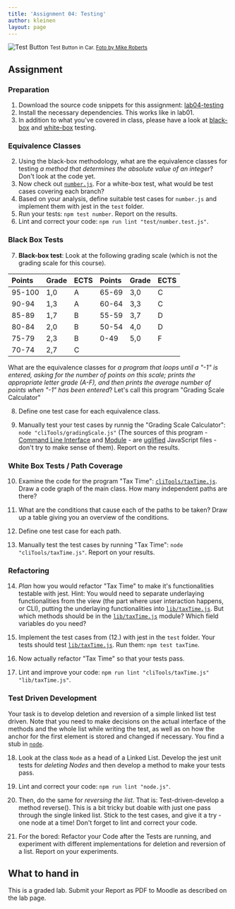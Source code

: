 ```yaml
---
title: 'Assignment 04: Testing'
author: kleinen
layout: page
---
```

![Test Button](../images/test-button.jpg)
<small class = "float-right">Test Button in Car. [Foto by Mike Roberts](https://www.flickr.com/photos/cosmic_spanner/3766667411)</small>

## Assignment

### Preparation
1. Download the source code snippets for this assignment: [lab04-testing](https://gl-imi.f4.htw-berlin.de/info3-code-stubs-and-samples/lab04-testing)
2. Install the necessary dependencies. This works like in lab01.
3. In addition to what you've covered in class, please have a look at [black-box][1] and [white-box][2] testing.

### Equivalence Classes
2. Using the black-box methodology, what are the equivalence classes for testing *a method that determines the absolute value of an integer*? Don't look at the code yet.
3. Now check out [`number.js`](https://gl-imi.f4.htw-berlin.de/info3-code-stubs-and-samples/lab04-testing/lib/number.js). For a white-box test, what would be test cases covering each branch? 
4. Based on your analysis, define suitable test cases for `number.js` and implement them with jest in the `test` folder. 
5. Run your tests: `npm test number`. Report on the results. 
6. Lint and correct your code: `npm run lint "test/number.test.js"`.

### Black Box Tests
7. **Black-box test**: Look at the following grading scale (which is not the grading scale for this course). 

| Points | Grade | ECTS | Points | Grade | ECTS |
|:-------|:------|:-----|:-------|:------|:-----|
| 95-100 | 1,0   | A    | 65-69  | 3,0   | C    |
| 90-94  | 1,3   | A    | 60-64  | 3,3   | C    |
| 85-89  | 1,7   | B    | 55-59  | 3,7   | D    |
| 80-84  | 2,0   | B    | 50-54  | 4,0   | D    |
| 75-79  | 2,3   | B    | 0-49   | 5,0   | F    |
| 70-74  | 2,7   | C    |        |       |      |

What are the equivalence classes for *a program that loops until a "-1"  is entered, asking for the number of points on this scale; prints the appropriate letter grade (A-F), and then prints the average number of points when "-1" has been entered*? Let's call this program "Grading Scale Calculator"

8. Define one test case for each equivalence class. 

9. Manually test your test cases by runnig the "Grading Scale Calculator": `node "cliTools/gradingScale.js"` (The sources of this program - [Command Line Interface](https://gl-imi.f4.htw-berlin.de/info3-code-stubs-and-samples/lab04-testing/cliTools/gradingScale.js) and [Module](https://gl-imi.f4.htw-berlin.de/info3-code-stubs-and-samples/lab04-testing/lib/gradingScale.js) - are [uglified](https://www.npmjs.com/package/uglify-es) JavaScript files - don't try to make sense of them). Report on the results.

### White Box Tests / Path Coverage
10. Examine the code for the program "Tax Time": [`cliTools/taxTime.js`](https://gl-imi.f4.htw-berlin.de/info3-code-stubs-and-samples/lab04-testing/cliTools/taxTime.js). Draw a code graph of the main class. How many independent paths are there? 

11. What are the conditions that cause each of the paths to be taken? Draw up a table giving you an overview of the conditions. 

12. Define one test case for each path. 

13. Manually test the test cases by running "Tax Time": `node "cliTools/taxTime.js"`. Report on your results.

### Refactoring
14. *Plan* how you would refactor "Tax Time" to make it's functionalities testable with jest. Hint: You would need to separate underlaying functionalities from the view (the part where user interaction happens, or CLI), putting the underlaying functionalities into [`lib/taxTime.js`](https://gl-imi.f4.htw-berlin.de/info3-code-stubs-and-samples/lab04-testing/lib/taxTime.js). But which methods should be in the [`lib/taxTime.js`](https://gl-imi.f4.htw-berlin.de/info3-code-stubs-and-samples/lab04-testing/lib/taxTime.js) module? Which field variables do you need?

15. Implement the test cases from (12.) with jest in the `test` folder. Your tests should test [`lib/taxTime.js`](https://gl-imi.f4.htw-berlin.de/info3-code-stubs-and-samples/lab04-testing/lib/taxTime.js). Run them: `npm test taxTime`.

16. Now actually refactor "Tax Time" so that your tests pass.

17. Lint and improve your code: `npm run lint "cliTools/taxTime.js" "lib/taxTime.js"`.

### Test Driven Development
Your task is to develop deletion and reversion of a simple linked list test driven. Note that you need to make decisions on the actual interface of the methods and the whole list while writing the test, as well as on how the anchor for the first element is stored and changed if necessary. You find a stub in [`node`](https://gl-imi.f4.htw-berlin.de/info3-code-stubs-and-samples/lab04-testing/lib/node.js).

18. Look at the class `Node` as a head of a Linked List. Develop the jest unit tests for *deleting Nodes* and then develop a method to make your tests pass. 

19. Lint and correct your code: `npm run lint "node.js"`.

20. Then, do the same for *reversing the list*. That is: Test-driven-develop a method reverse(). This is a bit tricky but doable with just one pass through the single linked list. Stick to the test cases, and give it a try - one node at a time! Don't forget to lint and correct your code.

21. For the bored: Refactor your Code after the Tests are running, and experiment with different implementations for deletion and reversion of a list. Report on your experiments.

## What to hand in
This is a graded lab. Submit your Report as PDF to Moodle as described on the lab page.

[1]: http://en.wikipedia.org/wiki/Black_box_testing
[2]: http://en.wikipedia.org/wiki/White_box_testing
